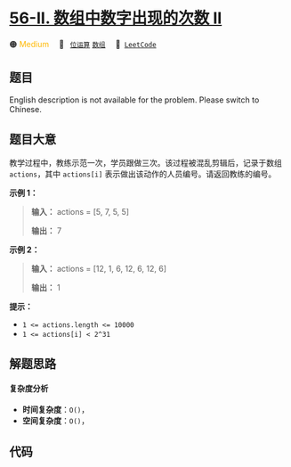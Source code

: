 # [56-II. 数组中数字出现的次数 II](https://leetcode.cn/problems/shu-zu-zhong-shu-zi-chu-xian-de-ci-shu-ii-lcof)

🟠 <font color=#ffb800>Medium</font>&emsp; 🔖&ensp; [`位运算`](/tag/bit-manipulation.md) [`数组`](/tag/array.md)&emsp; 🔗&ensp;[`LeetCode`](https://leetcode.cn/problems/shu-zu-zhong-shu-zi-chu-xian-de-ci-shu-ii-lcof)

## 题目

English description is not available for the problem. Please switch to
Chinese.


## 题目大意

教学过程中，教练示范一次，学员跟做三次。该过程被混乱剪辑后，记录于数组 `actions`，其中 `actions[i]`
表示做出该动作的人员编号。请返回教练的编号。



**示例 1：**

> 
> 
> 
> 
> 
> **输入：** actions = [5, 7, 5, 5]
> 
> **输出：** 7
> 
> 

**示例 2：**

> 
> 
> 
> 
> 
> **输入：** actions = [12, 1, 6, 12, 6, 12, 6]
> 
> **输出：** 1
> 
> 



**提示：**

  * `1 <= actions.length <= 10000`
  * `1 <= actions[i] < 2^31`


## 解题思路

#### 复杂度分析

- **时间复杂度**：`O()`，
- **空间复杂度**：`O()`，

## 代码

```javascript

```